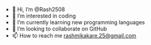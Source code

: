 - 👋 Hi, I’m @Rash2508
- 👀 I’m interested in coding 
- 🌱 I’m currently learning new programming languages
- 💞️ I’m looking to collaborate on GitHub 
- 📫 How to reach me rashmikakare.25@gmail.com

<!---
Rash2508/Rash2508 is a ✨ special ✨ repository because its `README.md` (this file) appears on your GitHub profile.
You can click the Preview link to take a look at your changes.
--->
